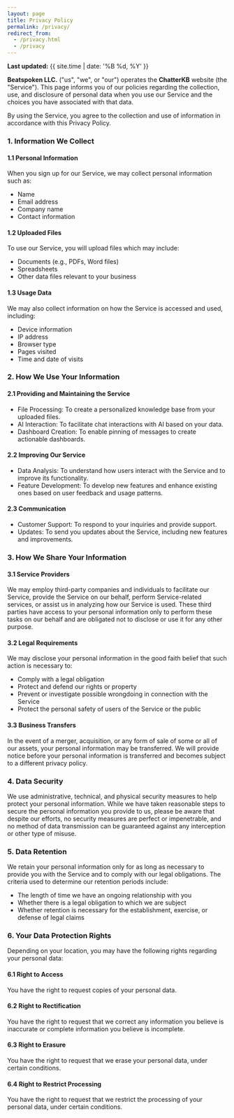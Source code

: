 ```yaml
---
layout: page
title: Privacy Policy
permalink: /privacy/
redirect_from:
  - /privacy.html
  - /privacy
---
```


**Last updated:** {{ site.time | date: '%B %d, %Y' }}

**Beatspoken LLC.** ("us", "we", or "our") operates the **ChatterKB** website (the "Service"). This page informs you of our policies regarding the collection, use, and disclosure of personal data when you use our Service and the choices you have associated with that data.

By using the Service, you agree to the collection and use of information in accordance with this Privacy Policy.

### 1. Information We Collect

#### 1.1 Personal Information
When you sign up for our Service, we may collect personal information such as:
- Name
- Email address
- Company name
- Contact information

#### 1.2 Uploaded Files
To use our Service, you will upload files which may include:
- Documents (e.g., PDFs, Word files)
- Spreadsheets
- Other data files relevant to your business

#### 1.3 Usage Data
We may also collect information on how the Service is accessed and used, including:
- Device information
- IP address
- Browser type
- Pages visited
- Time and date of visits

### 2. How We Use Your Information

#### 2.1 Providing and Maintaining the Service
- File Processing: To create a personalized knowledge base from your uploaded files.
- AI Interaction: To facilitate chat interactions with AI based on your data.
- Dashboard Creation: To enable pinning of messages to create actionable dashboards.

#### 2.2 Improving Our Service
- Data Analysis: To understand how users interact with the Service and to improve its functionality.
- Feature Development: To develop new features and enhance existing ones based on user feedback and usage patterns.

#### 2.3 Communication
- Customer Support: To respond to your inquiries and provide support.
- Updates: To send you updates about the Service, including new features and improvements.

### 3. How We Share Your Information

#### 3.1 Service Providers
We may employ third-party companies and individuals to facilitate our Service, provide the Service on our behalf, perform Service-related services, or assist us in analyzing how our Service is used. These third parties have access to your personal information only to perform these tasks on our behalf and are obligated not to disclose or use it for any other purpose.

#### 3.2 Legal Requirements
We may disclose your personal information in the good faith belief that such action is necessary to:
- Comply with a legal obligation
- Protect and defend our rights or property
- Prevent or investigate possible wrongdoing in connection with the Service
- Protect the personal safety of users of the Service or the public

#### 3.3 Business Transfers
In the event of a merger, acquisition, or any form of sale of some or all of our assets, your personal information may be transferred. We will provide notice before your personal information is transferred and becomes subject to a different privacy policy.

### 4. Data Security

We use administrative, technical, and physical security measures to help protect your personal information. While we have taken reasonable steps to secure the personal information you provide to us, please be aware that despite our efforts, no security measures are perfect or impenetrable, and no method of data transmission can be guaranteed against any interception or other type of misuse.

### 5. Data Retention

We retain your personal information only for as long as necessary to provide you with the Service and to comply with our legal obligations. The criteria used to determine our retention periods include:
- The length of time we have an ongoing relationship with you
- Whether there is a legal obligation to which we are subject
- Whether retention is necessary for the establishment, exercise, or defense of legal claims

### 6. Your Data Protection Rights

Depending on your location, you may have the following rights regarding your personal data:

#### 6.1 Right to Access
You have the right to request copies of your personal data.

#### 6.2 Right to Rectification
You have the right to request that we correct any information you believe is inaccurate or complete information you believe is incomplete.

#### 6.3 Right to Erasure
You have the right to request that we erase your personal data, under certain conditions.

#### 6.4 Right to Restrict Processing
You have the right to request that we restrict the processing of your personal data, under certain conditions.